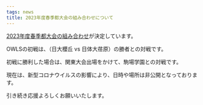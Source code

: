 ```yaml
---
tags: news
title: 2023年度春季都大会の組み合わせについて
---
```


[2023年度春季都大会の組み合わせ](https://tokyo-americanfootball.com/2020/09/09/%e6%9d%b1%e4%ba%ac%e9%83%bd%e5%a4%a7%e4%bc%9a/)が決定しています。

OWLSの初戦は、（日大櫻丘 vs 日体大荏原）の勝者との対戦です。

初戦に勝利した場合は、関東大会出場をかけて、駒場学園との対戦です。

現在は、新型コロナウイルスの影響により、日時や場所は非公開となっております。

引き続き応援よろしくお願いいたします。
